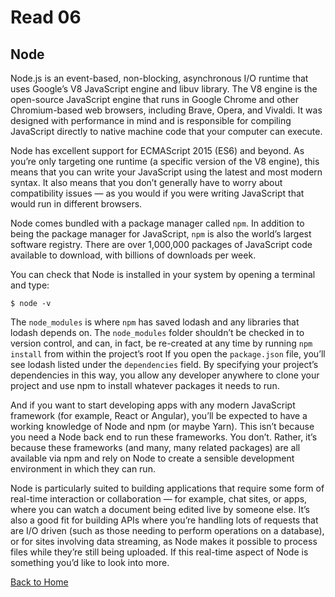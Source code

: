 # Read 06

## Node

Node.js is an event-based, non-blocking, asynchronous I/O runtime that uses Google’s V8 JavaScript engine and libuv library. The V8 engine is the open-source JavaScript engine that runs in Google Chrome and other Chromium-based web browsers, including Brave, Opera, and Vivaldi. It was designed with performance in mind and is responsible for compiling JavaScript directly to native machine code that your computer can execute.

Node has excellent support for ECMAScript 2015 (ES6) and beyond. As you’re only targeting one runtime (a specific version of the V8 engine), this means that you can write your JavaScript using the latest and most modern syntax. It also means that you don’t generally have to worry about compatibility issues — as you would if you were writing JavaScript that would run in different browsers.

Node comes bundled with a package manager called `npm`. In addition to being the package manager for JavaScript, `npm` is also the world’s largest software registry. There are over 1,000,000 packages of JavaScript code available to download, with billions of downloads per week.

You can check that Node is installed in your system by opening a terminal and type:

```shell
$ node -v
```

The `node_modules` is where `npm` has saved lodash and any libraries that lodash depends on. The `node_modules` folder shouldn’t be checked in to version control, and can, in fact, be re-created at any time by running `npm install` from within the project’s root
If you open the `package.json` file, you’ll see lodash listed under the `dependencies` field. By specifying your project’s dependencies in this way, you allow any developer anywhere to clone your project and use npm to install whatever packages it needs to run.

And if you want to start developing apps with any modern JavaScript framework (for example, React or Angular), you’ll be expected to have a working knowledge of Node and npm (or maybe Yarn). This isn’t because you need a Node back end to run these frameworks. You don’t. Rather, it’s because these frameworks (and many, many related packages) are all available via npm and rely on Node to create a sensible development environment in which they can run.

Node is particularly suited to building applications that require some form of real-time interaction or collaboration — for example, chat sites, or apps, where you can watch a document being edited live by someone else. It’s also a good fit for building APIs where you’re handling lots of requests that are I/O driven (such as those needing to perform operations on a database), or for sites involving data streaming, as Node makes it possible to process files while they’re still being uploaded. If this real-time aspect of Node is something you’d like to look into more.

[Back to Home](README.md)
